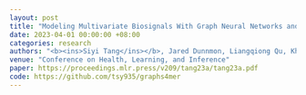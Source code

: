 ```yaml
---
layout: post
title: "Modeling Multivariate Biosignals With Graph Neural Networks and Structured State Space Models <span style='color:red'>(Best Paper Award)</span>"
date: 2023-04-01 00:00:00 +08:00
categories: research
authors: "<b><ins>Siyi Tang</ins></b>, Jared Dunnmon, Liangqiong Qu, Khaled K. Saab, Tina Baykaner, Christopher Lee-Messer, Daniel L. Rubin"
venue: "Conference on Health, Learning, and Inference"
paper: https://proceedings.mlr.press/v209/tang23a/tang23a.pdf 
code: https://github.com/tsy935/graphs4mer
---
```

